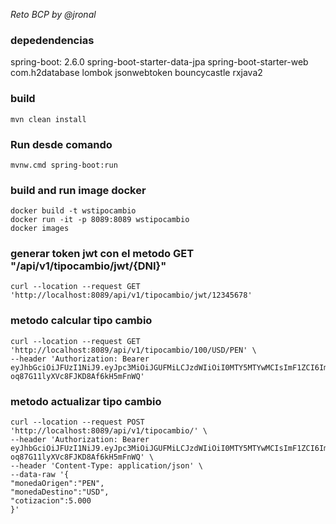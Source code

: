 *Reto BCP by @jronal*

### depedendencias
spring-boot: 2.6.0
spring-boot-starter-data-jpa
spring-boot-starter-web
com.h2database
lombok
jsonwebtoken
bouncycastle
rxjava2

### build
```
mvn clean install
```

### Run desde comando
```
mvnw.cmd spring-boot:run
```



### build and run  image docker

```
docker build -t wstipocambio
docker run -it -p 8089:8089 wstipocambio
docker images
```

### generar token jwt con el metodo GET "/api/v1/tipocambio/jwt/{DNI}"
```
curl --location --request GET 'http://localhost:8089/api/v1/tipocambio/jwt/12345678'
```

### metodo calcular tipo cambio

```
curl --location --request GET 'http://localhost:8089/api/v1/tipocambio/100/USD/PEN' \
--header 'Authorization: Bearer eyJhbGciOiJFUzI1NiJ9.eyJpc3MiOiJGUFMiLCJzdWIiOiI0MTY5MTYwMCIsImF1ZCI6ImF1ZCIsImV4cCI6MTYzNzU0MDU5MywibmJmIjoxNjM3NTMzMzkzLCJpYXQiOjE2Mzc1MzMzOTN9.xmAt12IVlBrfMrZ1iTQUgl01HC0DxYIgMywV6WitYhAsaY8zCV3Hff1x-oq87G11lyXVc8FJKD8Af6kH5mFnWQ'
```


### metodo actualizar tipo cambio
```
curl --location --request POST 'http://localhost:8089/api/v1/tipocambio/' \
--header 'Authorization: Bearer eyJhbGciOiJFUzI1NiJ9.eyJpc3MiOiJGUFMiLCJzdWIiOiI0MTY5MTYwMCIsImF1ZCI6ImF1ZCIsImV4cCI6MTYzNzU0MDU5MywibmJmIjoxNjM3NTMzMzkzLCJpYXQiOjE2Mzc1MzMzOTN9.xmAt12IVlBrfMrZ1iTQUgl01HC0DxYIgMywV6WitYhAsaY8zCV3Hff1x-oq87G11lyXVc8FJKD8Af6kH5mFnWQ' \
--header 'Content-Type: application/json' \
--data-raw '{
"monedaOrigen":"PEN",
"monedaDestino":"USD",
"cotizacion":5.000
}'
```